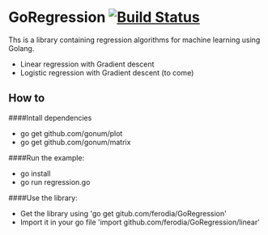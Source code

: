 # GoRegression [![Build Status](https://travis-ci.org/ferodia/GoRegression.svg?branch=master)](https://travis-ci.org/ferodia/GoRegression)
Ths is a library containing regression algorithms for machine learning using Golang.
* Linear regression with Gradient descent
* Logistic regression with Gradient descent (to come)

## How to

####Intall dependencies

* go get github.com/gonum/plot
* go get github.com/gonum/matrix

####Run the example:

* go install 
* go run regression.go

####Use the library:

* Get the library using 'go get gitub.com/ferodia/GoRegression'
* Import it in your go file 'import github.com/ferodia/GoRegression/linear'




